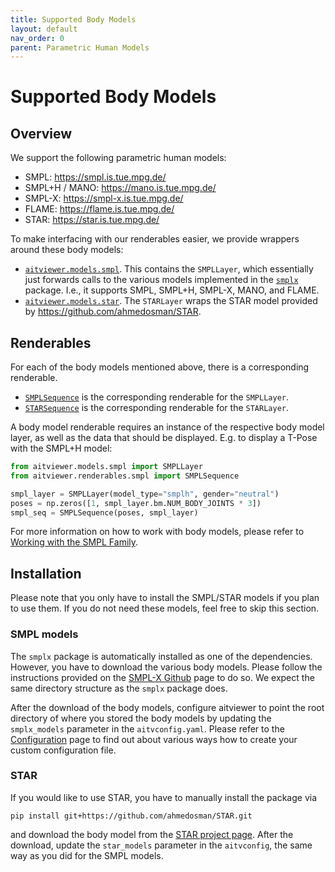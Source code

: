 ```yaml
---
title: Supported Body Models
layout: default
nav_order: 0
parent: Parametric Human Models
---
```

# Supported Body Models

## Overview
We support the following parametric human models:
 - SMPL: https://smpl.is.tue.mpg.de/
 - SMPL+H / MANO: https://mano.is.tue.mpg.de/
 - SMPL-X: https://smpl-x.is.tue.mpg.de/
 - FLAME: https://flame.is.tue.mpg.de/
 - STAR: https://star.is.tue.mpg.de/

To make interfacing with our renderables easier, we provide wrappers around these body models:
 - [`aitviewer.models.smpl`](https://github.com/eth-ait/aitviewer/blob/main/aitviewer/models/smpl.py). This contains the `SMPLLayer`, which essentially just forwards calls to the various models implemented in the [`smplx`](https://github.com/vchoutas/smplx) package. I.e., it supports SMPL, SMPL+H, SMPL-X, MANO, and FLAME.
 - [`aitviewer.models.star`](https://github.com/eth-ait/aitviewer/blob/main/aitviewer/models/star.py). The `STARLayer` wraps the STAR model provided by https://github.com/ahmedosman/STAR.

## Renderables
For each of the body models mentioned above, there is a corresponding renderable.
 - [`SMPLSequence`](https://github.com/eth-ait/aitviewer/blob/c3e0de4a44e2ccae06c67714765bb1db9db68951/aitviewer/renderables/smpl.py#L43) is the corresponding renderable for the `SMPLLayer`.
 - [`STARSequence`](https://github.com/eth-ait/aitviewer/blob/c3e0de4a44e2ccae06c67714765bb1db9db68951/aitviewer/renderables/star.py#L26) is the corresponding renderable for the `STARLayer`.

A body model renderable requires an instance of the respective body model layer, as well as the data that should be displayed. E.g. to display a T-Pose with the SMPL+H model:
```python
from aitviewer.models.smpl import SMPLLayer
from aitviewer.renderables.smpl import SMPLSequence

smpl_layer = SMPLLayer(model_type="smplh", gender="neutral")
poses = np.zeros([1, smpl_layer.bm.NUM_BODY_JOINTS * 3])
smpl_seq = SMPLSequence(poses, smpl_layer)
```

For more information on how to work with body models, please refer to [Working with the SMPL Family](https://eth-ait.github.io/aitviewer/parametric_human_models/working_with_smpl.html).

## Installation
Please note that you only have to install the SMPL/STAR models if you plan to use them. If you do not need these models, feel free to skip this section.

### SMPL models
The `smplx` package is automatically installed as one of the dependencies. However, you have to download the various body models. Please follow the instructions provided on the [SMPL-X Github](https://github.com/vchoutas/smplx#downloading-the-model) page to do so. We expect the same directory structure as the `smplx` package does.

After the download of the body models, configure aitviewer to point the root directory of where you stored the body models by updating the `smplx_models` parameter in the `aitvconfig.yaml`. Please refer to the [Configuration](https://eth-ait.github.io/aitviewer/configuration.html) page to find out about various ways how to create your custom configuration file.

### STAR
If you would like to use STAR, you have to manually install the package via
```
pip install git+https://github.com/ahmedosman/STAR.git
```
and download the body model from the [STAR project page](https://github.com/ahmedosman/STAR). After the download, update the `star_models` parameter in the `aitvconfig`, the same way as you did for the SMPL models.
